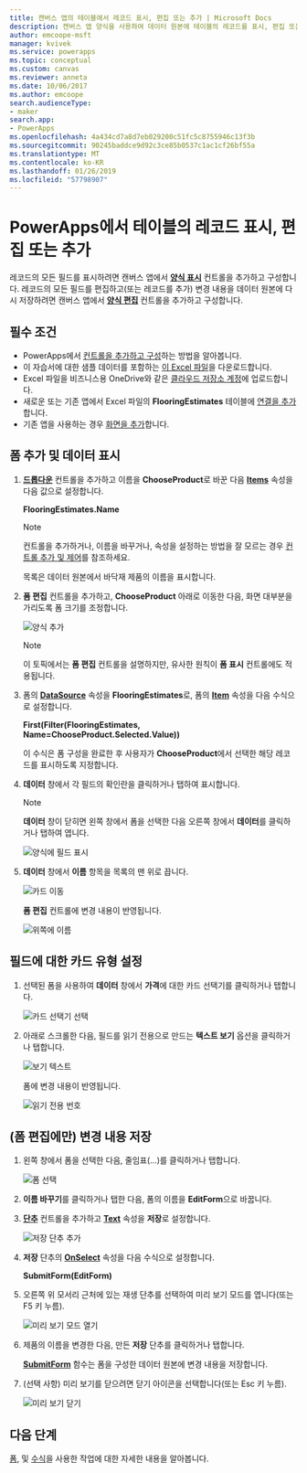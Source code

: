 ```yaml
---
title: 캔버스 앱의 테이블에서 레코드 표시, 편집 또는 추가 | Microsoft Docs
description: 캔버스 앱 양식을 사용하여 데이터 원본에 테이블의 레코드를 표시, 편집 또는 추가합니다.
author: emcoope-msft
manager: kvivek
ms.service: powerapps
ms.topic: conceptual
ms.custom: canvas
ms.reviewer: anneta
ms.date: 10/06/2017
ms.author: emcoope
search.audienceType:
- maker
search.app:
- PowerApps
ms.openlocfilehash: 4a434cd7a8d7eb029200c51fc5c8755946c13f3b
ms.sourcegitcommit: 90245baddce9d92c3ce85b0537c1ac1cf26bf55a
ms.translationtype: MT
ms.contentlocale: ko-KR
ms.lasthandoff: 01/26/2019
ms.locfileid: "57798907"
---
```

# <a name="show-edit-or-add-a-record-from-a-table-in-powerapps"></a>PowerApps에서 테이블의 레코드 표시, 편집 또는 추가

레코드의 모든 필드를 표시하려면 캔버스 앱에서 **[양식 표시](controls/control-form-detail.md)** 컨트롤을 추가하고 구성합니다. 레코드의 모든 필드를 편집하고(또는 레코드를 추가) 변경 내용을 데이터 원본에 다시 저장하려면 캔버스 앱에서 **[양식 편집](controls/control-form-detail.md)** 컨트롤을 추가하고 구성합니다.

## <a name="prerequisites"></a>필수 조건

* PowerApps에서 [컨트롤을 추가하고 구성](add-configure-controls.md)하는 방법을 알아봅니다.
* 이 자습서에 대한 샘플 데이터를 포함하는 [이 Excel 파일](https://az787822.vo.msecnd.net/documentation/get-started-from-data/FlooringEstimates.xlsx)을 다운로드합니다.
* Excel 파일을 비즈니스용 OneDrive와 같은 [클라우드 저장소 계정](connections/cloud-storage-blob-connections.md)에 업로드합니다.
* 새로운 또는 기존 앱에서 Excel 파일의 **FlooringEstimates** 테이블에 [연결을 추가](add-data-connection.md)합니다.
* 기존 앱을 사용하는 경우 [화면을 추가](add-screen-context-variables.md)합니다.

## <a name="add-a-form-and-show-data"></a>폼 추가 및 데이터 표시
1. **[드롭다운](controls/control-drop-down.md)** 컨트롤을 추가하고 이름을 **ChooseProduct**로 바꾼 다음 **[Items](controls/properties-core.md)** 속성을 다음 값으로 설정합니다.

    **FlooringEstimates.Name**

    > [!NOTE]
   > 컨트롤을 추가하거나, 이름을 바꾸거나, 속성을 설정하는 방법을 잘 모르는 경우 [컨트롤 추가 및 제어](add-configure-controls.md)를 참조하세요.

    목록은 데이터 원본에서 바닥재 제품의 이름을 표시합니다.

2. **폼 편집** 컨트롤을 추가하고, **ChooseProduct** 아래로 이동한 다음, 화면 대부분을 가리도록 폼 크기를 조정합니다.

    ![양식 추가](./media/add-form/add-a-form.png)

    > [!NOTE]
   > 이 토픽에서는 **폼 편집** 컨트롤을 설명하지만, 유사한 원칙이 **폼 표시** 컨트롤에도 적용됩니다.

3. 폼의 **[DataSource](controls/control-form-detail.md)** 속성을 **FlooringEstimates**로, 폼의 **[Item](controls/control-form-detail.md)** 속성을 다음 수식으로 설정합니다.

   **First(Filter(FlooringEstimates, Name=ChooseProduct.Selected.Value))**

   이 수식은 폼 구성을 완료한 후 사용자가 **ChooseProduct**에서 선택한 해당 레코드를 표시하도록 지정합니다.

4. **데이터** 창에서 각 필드의 확인란을 클릭하거나 탭하여 표시합니다.

    > [!NOTE]
   > **데이터** 창이 닫히면 왼쪽 창에서 폼을 선택한 다음 오른쪽 창에서 **데이터**를 클릭하거나 탭하여 엽니다.

    ![양식에 필드 표시](./media/add-form/checkbox.png)

5. **데이터** 창에서 **이름** 항목을 목록의 맨 위로 끕니다.

    ![카드 이동](./media/add-form/drag-field.png)

    **폼 편집** 컨트롤에 변경 내용이 반영됩니다.

    ![위쪽에 이름](./media/add-form/move-card-form.png)

## <a name="set-the-card-type-for-a-field"></a>필드에 대한 카드 유형 설정
1. 선택된 폼을 사용하여 **데이터** 창에서 **가격**에 대한 카드 선택기를 클릭하거나 탭합니다.

    ![카드 선택기 선택](./media/add-form/price-card2.png)

2. 아래로 스크롤한 다음, 필드를 읽기 전용으로 만드는 **텍스트 보기** 옵션을 클릭하거나 탭합니다.

    ![보기 텍스트 ](./media/add-form/view-text.png)

    폼에 변경 내용이 반영됩니다.

    ![읽기 전용 번호](./media/add-form/read-only.png)  

## <a name="edit-form-only-save-changes"></a>(폼 편집에만) 변경 내용 저장
1. 왼쪽 창에서 폼을 선택한 다음, 줄임표(...)를 클릭하거나 탭합니다.

   ![폼 선택](./media/add-form/select-form.png)

2. **이름 바꾸기**를 클릭하거나 탭한 다음, 폼의 이름을 **EditForm**으로 바꿉니다.

3. **[단추](controls/control-button.md)** 컨트롤을 추가하고 **[Text](controls/properties-core.md)** 속성을 **저장**로 설정합니다.

    ![저장 단추 추가](./media/add-form/save-button.png)  

4. **저장** 단추의 **[OnSelect](controls/properties-core.md)** 속성을 다음 수식으로 설정합니다.

   **SubmitForm(EditForm)**

5. 오른쪽 위 모서리 근처에 있는 재생 단추를 선택하여 미리 보기 모드를 엽니다(또는 F5 키 누름).

    ![미리 보기 모드 열기](./media/add-form/open-preview.png)

6. 제품의 이름을 변경한 다음, 만든 **저장** 단추를 클릭하거나 탭합니다.

    **[SubmitForm](functions/function-form.md)** 함수는 폼을 구성한 데이터 원본에 변경 내용을 저장합니다.

7. (선택 사항) 미리 보기를 닫으려면 닫기 아이콘을 선택합니다(또는 Esc 키 누름).

    ![미리 보기 닫기](./media/add-form/close-preview.png)

## <a name="next-steps"></a>다음 단계
[폼](working-with-forms.md), 및 [수식](working-with-formulas.md)을 사용한 작업에 대한 자세한 내용을 알아봅니다.
